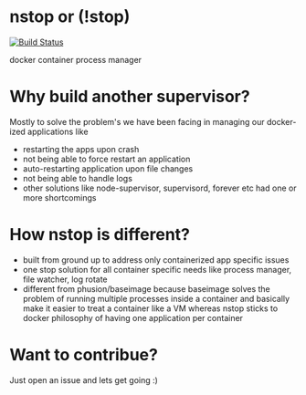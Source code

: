 nstop or (!stop)
=====

[![Build Status](https://api.shippable.com/projects/540efe883479c5ea8f9f2b21/badge?branchName=master)](https://app.shippable.com/projects/540efe883479c5ea8f9f2b21/builds/latest)

docker container process manager

Why build another supervisor?
=============================

Mostly to solve the problem's we have been facing in managing our docker-ized applications like

- restarting the apps upon crash  
- not being able to force restart an application 
- auto-restarting application upon file changes 
- not being able to handle logs 
- other solutions like node-supervisor, supervisord, forever etc had one or more shortcomings

How nstop is different?
=============================

- built from ground up to address only containerized app specific issues
- one stop solution for all container specific needs like process manager, file watcher, log rotate
- different from phusion/baseimage because baseimage solves the problem of running multiple processes inside a container and basically make it
easier to treat a container like a VM whereas nstop sticks to docker philosophy of having one application per container

Want to contribue?
============================

Just open an issue and lets get going :)  

